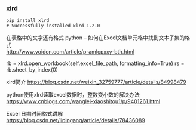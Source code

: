 ### xlrd
```
pip install xlrd
# Successfully installed xlrd-1.2.0

```
在表格中的文字还有格式
python – 如何在Excel文档单元格中找到文本子集的格式  
http://www.voidcn.com/article/p-amlcpxxy-bth.html

rb = xlrd.open_workbook(self.excel_file_path, formatting_info=True)
rs = rb.sheet_by_index(0)


xlrd简介  https://blog.csdn.net/weixin_32759777/article/details/84998479

python使用xlrd读取excel数据时，整数变小数的解决办法 https://www.cnblogs.com/wanglei-xiaoshitou1/p/9401261.html

Excel 日期时间格式讲解 https://blog.csdn.net/lipinganq/article/details/78436089
